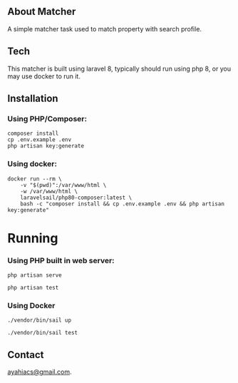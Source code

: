 ## About Matcher

A simple matcher task used to match property with search profile.

## Tech

This matcher is built using laravel 8, typically should run using php 8, or you may use docker to run it.

## Installation
### Using PHP/Composer:
```
composer install
cp .env.example .env                  
php artisan key:generate
```

### Using docker:
```
docker run --rm \
    -v "$(pwd)":/var/www/html \
    -w /var/www/html \
    laravelsail/php80-composer:latest \
    bash -c "composer install && cp .env.example .env && php artisan key:generate"
```

# Running

### Using PHP built in web server:
```
php artisan serve
```
```
php artisan test
```
### Using Docker
```
./vendor/bin/sail up
```
```
./vendor/bin/sail test
```
## Contact

[ayahiacs@gmail.com](mailto:ayahiacs@gmail.com).